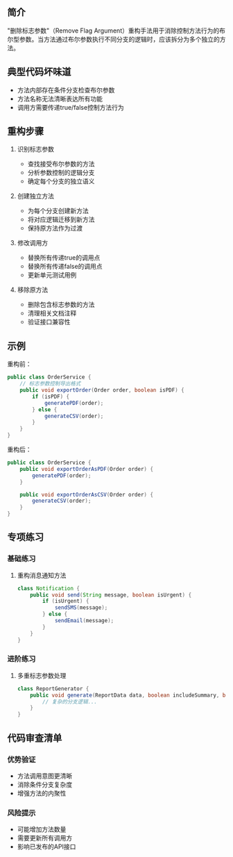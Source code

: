 ## 简介
"删除标志参数"（Remove Flag Argument）重构手法用于消除控制方法行为的布尔型参数。当方法通过布尔参数执行不同分支的逻辑时，应该拆分为多个独立的方法。

## 典型代码坏味道
- 方法内部存在条件分支检查布尔参数
- 方法名称无法清晰表达所有功能
- 调用方需要传递true/false控制方法行为

## 重构步骤
1. 识别标志参数
   - 查找接受布尔参数的方法
   - 分析参数控制的逻辑分支
   - 确定每个分支的独立语义

2. 创建独立方法
   - 为每个分支创建新方法
   - 将对应逻辑迁移到新方法
   - 保持原方法作为过渡

3. 修改调用方
   - 替换所有传递true的调用点
   - 替换所有传递false的调用点
   - 更新单元测试用例

4. 移除原方法
   - 删除包含标志参数的方法
   - 清理相关文档注释
   - 验证接口兼容性

## 示例
重构前：

```java
public class OrderService {
    // 标志参数控制导出格式
    public void exportOrder(Order order, boolean isPDF) {
        if (isPDF) {
            generatePDF(order);
        } else {
            generateCSV(order);
        }
    }
}
```

重构后：

```java
public class OrderService {
    public void exportOrderAsPDF(Order order) {
        generatePDF(order);
    }

    public void exportOrderAsCSV(Order order) {
        generateCSV(order);
    }
}
```

## 专项练习
### 基础练习
1. 重构消息通知方法

    ```java
    class Notification {
        public void send(String message, boolean isUrgent) {
            if (isUrgent) {
                sendSMS(message);
            } else {
                sendEmail(message);
            }
        }
    }
    ```

### 进阶练习
1. 多重标志参数处理

    ```java
    class ReportGenerator {
        public void generate(ReportData data, boolean includeSummary, boolean formatForWeb) {
            // 复杂的分支逻辑...
        }
    }
    ```

## 代码审查清单
### 优势验证
- 方法调用意图更清晰
- 消除条件分支复杂度
- 增强方法的内聚性

### 风险提示
- 可能增加方法数量
- 需要更新所有调用方
- 影响已发布的API接口
